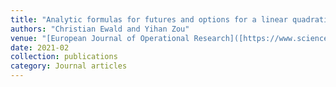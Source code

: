 ```yaml
---
title: "Analytic formulas for futures and options for a linear quadratic jump diffusion model with seasonal stochastic volatility and convenience yield: Do fish jump?"
authors: "Christian Ewald and Yihan Zou"
venue: "[European Journal of Operational Research]([https://www.sciencedirect.com/journal/european-journal-of-operational-research](https://www.sciencedirect.com/science/article/pii/S0377221721000825))"
date: 2021-02
collection: publications
category: Journal articles
---
```

